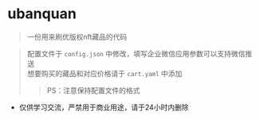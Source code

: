 # ubanquan

> 一份用来刷优版权nft藏品的代码

> 配置文件于 `config.json` 中修改，填写企业微信应用参数可以支持微信推送  
> 想要购买的藏品和对应价格请于 `cart.yaml` 中添加
>> PS：注意保持配置文件的格式

- 仅供学习交流，严禁用于商业用途，请于24小时内删除
